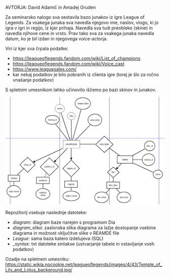 AVTORJA: David Adamič in Amadej Gruden

Za seminarsko nalogo sva sestavila bazo junakov iz igre League of Legends. Za vsakega junaka sva navedla njegovo ime, naslov, vlogo, ki jo igra v igri in regijo, iz kjer prihaja. Navedla sva tudi preobleke (skine) in navedla njihove cene in vrsto. Prav tako sva za vsakega junaka navedla datum, ko je bil izdan in njegovega voice-actorja.

Viri iz kjer sva črpala podatke:
- https://leagueoflegends.fandom.com/wiki/List_of_champions
- https://leagueoflegends.fandom.com/wiki/Voice_cast
- https://www.leaguesales.com/
- kar nekaj podatkov je bilo pobranih iz clienta igre (torej je šlo za ročno vnašanje podatkov)

S spletnim umesnikom lahko učinovito iščemo po bazi skinov in junakov.

![alt text](https://raw.githubusercontent.com/DavidAdamic/League_of_Legends/main/diagram_slika.PNG)

Repozitorij vsebuje naslednje datoteke:
- *diagram*: diagram baze narejen s programom Dia
- *diagram_slika*: zaslonska slika diagrama za lažje dostopanje vsebine diagrama in možnost vključitve slike v REAMDE file
- *League*: sama baza katero izdelujeva (SQL)
- *_syntax*: txt datoteke sintakse (ustvarjanje tabele in vstavljanje vseh podatkov)

Ozadje na spletnem umesniku: https://static.wikia.nocookie.net/leagueoflegends/images/4/43/Temple_of_Lily_and_Lotus_background.jpg/
